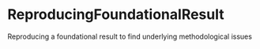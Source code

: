 # ReproducingFoundationalResult
Reproducing a foundational result to find underlying methodological issues
